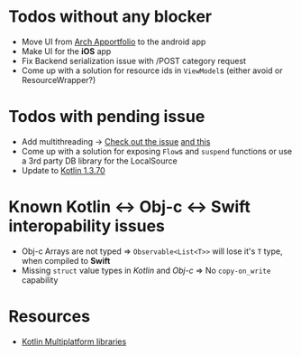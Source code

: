# Todos without any blocker
* Move UI from  [Arch Apportfolio](https://gitlab.com/halcyonmobile/android-technical/architecture-appportfolio) to the android app
* Make UI for the **iOS** app
* Fix Backend serialization issue with /POST category request
* Come up with a solution for resource ids in `ViewModel`s (either avoid or ResourceWrapper?)
# Todos with pending issue
* Add multithreading -> [Check out the issue](https://github.com/Kotlin/kotlinx.coroutines/issues/462) [and this](https://github.com/Kotlin/kotlinx.coroutines/pull/1648)
* Come up with a solution for exposing `Flow`s and `suspend` functions or use a 3rd party DB library for the LocalSource
* Update to [Kotlin 1.3.70](https://github.com/touchlab/KaMPKit/issues/62)

# Known Kotlin <-> Obj-c <-> Swift interopability issues
* Obj-c Arrays are not typed => `Observable<List<T>>` will lose it's `T` type, when compiled to **Swift**
* Missing `struct` value types in *Kotlin* and *Obj-c* => No `copy-on_write` capability
# Resources
- [Kotlin Multiplatform libraries](https://github.com/AAkira/Kotlin-Multiplatform-Libraries)
